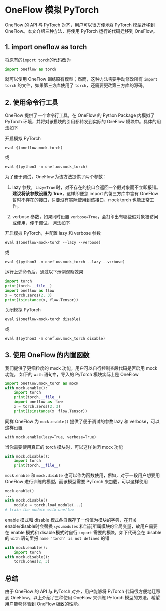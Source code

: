 # OneFlow 模拟 PyTorch

OneFlow 的 API 与 PyTorch 对齐，用户可以很方便地将 PyTorch 模型迁移到 OneFlow。本文介绍三种方法，将使用 PyTorch 运行的代码迁移到 OneFlow。

## 1. import oneflow as torch

将原有的`import torch`的代码改为

```py
import oneflow as torch
```

就可以使用 OneFlow 训练原有模型；然而，这种方法需要手动修改所有 `import torch` 的文件，如果第三方库使用了 `torch`，还需要更改第三方库的源码。

## 2. 使用命令行工具

OneFlow 提供了一个命令行工具，在 OneFlow 的 Python Package 内模拟了 PyTorch 环境，并将对该模块的引用都转发到实际的 OneFlow 模块中。具体的用法如下

开启模拟 PyTorch

```shell
eval $(oneflow-mock-torch)
```

或

```shell
eval $(python3 -m oneflow.mock_torch)
```

为了便于调试，OneFlow 为该方法提供了两个参数：

1.  lazy 参数，`lazy=True` 时，对不存在的接口会返回一个假对象而不立即报错。**建议将该参数设置为 True**，这样即便您 import 的第三方库中含有 OneFlow 暂时不存在的接口，只要没有实际使用到该接口，mock torch 也能正常工作。

2.  verbose 参数，如果同时设置 `verbose=True`，会打印出有哪些假对象被访问或使用，便于调试。
用法如下

开启模拟 PyTorch，并配置 lazy 和 verbose 参数

```shell
eval $(oneflow-mock-torch --lazy --verbose)
```

或

```shell
eval $(python3 -m oneflow.mock_torch --lazy --verbose)
```


运行上述命令后，通过以下示例观察效果

```py
import torch
print(torch.__file__)
import oneflow as flow
x = torch.zeros(2, 3)
print(isinstance(x, flow.Tensor))
```

关闭模拟 PyTorch

```shell
eval $(oneflow-mock-torch disable)
```

或

```shell
eval $(python3 -m oneflow.mock_torch disable)
```

## 3. 使用 OneFlow 的内置函数

我们提供了更细粒度的 mock 功能，用户可以自行控制某段代码是否启用 mock 功能。
如下的 `with` 语句中，导入的 PyTorch 模块实际上是 OneFlow

```py
import oneflow.mock_torch as mock
with mock.enable():
    import torch
    print(torch.__file__)
    import oneflow as flow
    x = torch.zeros(2, 3)
    print(isinstance(x, flow.Tensor))
```

同样 OneFlow 为 `mock.enable()` 提供了便于调试的参数 lazy 和 verbose，可以这样设置 

`with mock.enable(lazy=True, verbose=True)`


当你需要使用真正的 torch 模块时，可以这样关闭 mock 功能

```py
with mock.disable():
    import torch
    print(torch.__file__)
```

`mock.enable` 和 `mock.disable` 也可以作为函数使用，例如，对于一段用户想要用 OneFlow 进行训练的模型，而该模型需要 PyTorch 来加载，可以这样使用

```py
mock.enable()
...
with mock.disable()
    module = torch.load_module(...)
# train the module with oneflow
```

enable 模式和 disable 模式各自保存了一份值为模块的字典，在开关enable/disable时会替换 `sys.modules` 和当前所属模块的全局变量，故用户需要在 enable 模式和 disable 模式时自行 `import` 需要的模块，如下代码会在 disable 的 `with` 语句里报 `name 'torch' is not defined` 的错
```py
with mock.enable():
    import torch
with mock.disable():
    torch.ones(2, 3)
```

## 总结

由于 OneFlow 的 API 与 PyTorch 对齐，用户能够将 PyTorch 代码很方便地迁移到 OneFlow。以上介绍了三种使用 OneFlow 来训练 PyTorch 模型的方法，希望用户能够体验到 OneFlow 极致的性能。
